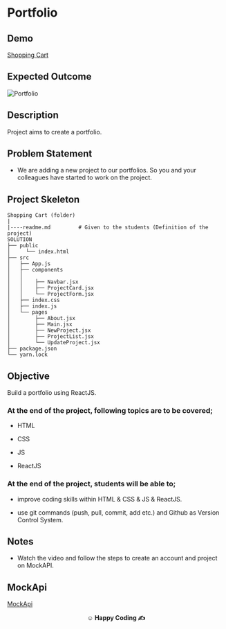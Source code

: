 

# Portfolio

## Demo
  <a href="https://portfolionew-esra.netlify.app/" target="_blank">Shopping Cart</a>
  
## Expected Outcome

![Portfolio](portfolio.gif)


## Description

Project aims to create a portfolio.

## Problem Statement

- We are adding a new project to our portfolios. So you and your colleagues have started to work on the project.

## Project Skeleton

```
Shopping Cart (folder)
|
|----readme.md         # Given to the students (Definition of the project)
SOLUTION
├── public
│     └── index.html
├── src
│   ├── App.js
│   ├── components
│   │   
│   │    ├── Navbar.jsx
│   │    ├── ProjectCard.jsx
│   │    └── ProjectForm.jsx
│   ├── index.css
│   ├── index.js
│   └── pages
│        ├── About.jsx
│        ├── Main.jsx
│        ├── NewProject.jsx
│        ├── ProjectList.jsx
│        └── UpdateProject.jsx
├── package.json
└── yarn.lock

```



## Objective

Build a portfolio using ReactJS.

### At the end of the project, following topics are to be covered;

- HTML

- CSS

- JS

- ReactJS

### At the end of the project, students will be able to;

- improve coding skills within HTML & CSS & JS & ReactJS.

- use git commands (push, pull, commit, add etc.) and Github as Version Control System.


## Notes

- Watch the video and follow the steps to create an account and project on MockAPI.



## MockApi

<a href="https://mockapi.io/" target="_blank">MockApi</a>




**<p align="center">&#9786; Happy Coding &#9997;</p>**


